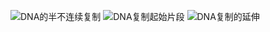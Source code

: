 ![DNA的半不连续复制](https://cdn.jsdelivr.net/gh/sakurakouji-luna/pic@main/bio/MolBio/DNA的半不连续复制.png)
![DNA复制起始片段](https://cdn.jsdelivr.net/gh/sakurakouji-luna/pic@main/bio/MolBio/DNA复制起始片段.png)
![DNA复制的延伸](https://cdn.jsdelivr.net/gh/sakurakouji-luna/pic@main/bio/MolBio/DNA复制的延伸.png)
